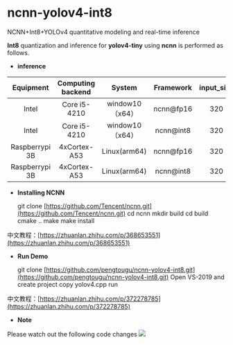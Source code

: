 # ncnn-yolov4-int8
NCNN+Int8+YOLOv4 quantitative modeling and real-time inference

**Int8** quantization and inference for **yolov4-tiny** using **ncnn** is performed as follows.


 - **inference**

Equipment | Computing backend | System | Framework | input_size| Run time
 :-----:|:-----:|:-----:|:----------:|:----:|:----:|
Intel | Core i5-4210 | window10（x64） | ncnn@fp16  | 320| 36ms
Intel | Core i5-4210 | window10（x64） | ncnn@int8 | 320| 57ms
Raspberrypi 3B| 4xCortex-A53 | Linux(arm64) | ncnn@fp16 | 320| 313ms
Raspberrypi 3B| 4xCortex-A53 | Linux(arm64) | ncnn@int8 | 320| 217ms


 - **Installing NCNN**
 
    git clone  [https://github.com/Tencent/ncnn.git](https://github.com/Tencent/ncnn.git)
    cd ncnn
    mkdir build
    cd build
    cmake ..
    make
    make install
    
中文教程：[https://zhuanlan.zhihu.com/p/368653551](https://zhuanlan.zhihu.com/p/368653551)


 - **Run Demo**
 
    git clone  [https://github.com/pengtougu/ncnn-yolov4-int8.git](https://github.com/pengtougu/ncnn-yolov4-int8.git)
      Open VS-2019 and create project
      copy yolov4.cpp
      run
 
 中文教程：[https://zhuanlan.zhihu.com/p/372278785](https://zhuanlan.zhihu.com/p/372278785)

- **Note**

 Please watch out the following code changes
 ![](https://pic3.zhimg.com/80/v2-b989f8bf5e0a01a30723f18d8b84ff5e_720w.jpg)
 
